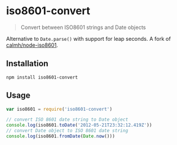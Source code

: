 # iso8601-convert
> Convert between ISO8601 strings and Date objects

Alternative to `Date.parse()` with support for leap seconds. A fork of [calmh/node-iso8601](https://github.com/calmh/node-iso8601).

## Installation

    npm install iso8601-convert

## Usage

```js
var iso8601 = require('iso8601-convert')

// convert ISO 8601 date string to Date object
console.log(iso8601.toDate('2012-05-21T23:32:12.419Z'))
// convert Date object to ISO 8601 date string
console.log(iso8601.fromDate(Date.now()))
```
